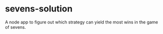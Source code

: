 # sevens-solution
A node app to figure out which strategy can yield the most wins in the game of sevens.

